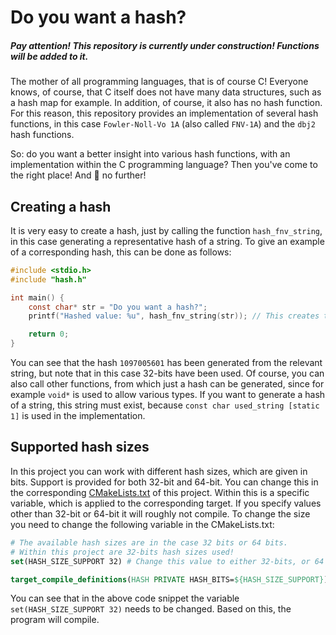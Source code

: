 # Do you want a hash?

##### Pay attention! This repository is currently under construction! Functions will be added to it.

The mother of all programming languages, that is of course C! Everyone knows, of course, that C itself does not have many data structures, such as a hash map for example. In addition, of course, it also has no hash function. For this reason, this repository provides an implementation of several hash functions, in this case `Fowler-Noll-Vo 1A` (also called `FNV-1A`) and the `dbj2` hash functions.

So: do you want a better insight into various hash functions, with an implementation within the C programming language? Then you've come to the right place! And 👀 no further! 

## Creating a hash

It is very easy to create a hash, just by calling the function `hash_fnv_string`, in this case generating a representative hash of a string. To give an example of a corresponding hash, this can be done as follows:

```c
#include <stdio.h>
#include "hash.h"

int main() {
    const char* str = "Do you want a hash?";
    printf("Hashed value: %u", hash_fnv_string(str)); // This creates the hash, following FNV-1A, 1097005601 (using 32-bits). 

    return 0;
}
```

You can see that the hash `1097005601` has been generated from the relevant string, but note that in this case 32-bits have been used. Of course, you can also call other functions, from which just a hash can be generated, since for example `void*` is used to allow various types. If you want to generate a hash of a string, this string must exist, because `const char used_string [static 1]` is used in the implementation.

## Supported hash sizes

In this project you can work with different hash sizes, which are given in bits. Support is provided for both 32-bit and 64-bit. You can change this in the corresponding [CMakeLists.txt](CMakeLists.txt) of this project. Within this is a specific variable, which is applied to the corresponding target. If you specify values other than 32-bit or 64-bit it will roughly not compile. To change the size you need to change the following variable in the CMakeLists.txt:

```cmake
# The available hash sizes are in the case 32 bits or 64 bits.
# Within this project are 32-bits hash sizes used!
set(HASH_SIZE_SUPPORT 32) # Change this value to either 32-bits, or 64 bits!

target_compile_definitions(HASH PRIVATE HASH_BITS=${HASH_SIZE_SUPPORT})
```

You can see that in the above code snippet the variable `set(HASH_SIZE_SUPPORT 32)` needs to be changed. Based on this, the program will compile. 
